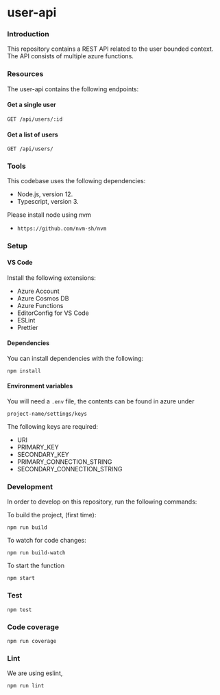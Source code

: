 # user-api

### Introduction
This repository contains a REST API related to the user bounded context.  The API consists of multiple azure functions.

### Resources

The user-api contains the following endpoints:


#### Get a single user
```
GET /api/users/:id
```

#### Get a list of users
```
GET /api/users/
```

### Tools

This codebase uses the following dependencies:

- Node.js, version 12.
- Typescript, version 3.

Please install node using nvm

- `https://github.com/nvm-sh/nvm`


### Setup

#### VS Code

Install the following extensions:

- Azure Account
- Azure Cosmos DB
- Azure Functions
- EditorConfig for VS Code
- ESLint
- Prettier


#### Dependencies

You can install dependencies with the following:

`npm install`


#### Environment variables

You will need a `.env` file, the contents can be found in azure under

`project-name/settings/keys`

The following keys are required:

- URI
- PRIMARY_KEY
- SECONDARY_KEY
- PRIMARY_CONNECTION_STRING
- SECONDARY_CONNECTION_STRING



### Development

In order to develop on this repository, run the following commands:

To build the project, (first time):

`npm run build`

To watch for code changes:

`npm run build-watch`

To start the function

`npm start`

### Test

`npm test`

### Code coverage

`npm run coverage`

### Lint

We are using eslint,

`npm run lint`
